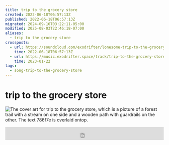 ```yaml
---
title: trip to the grocery store
created: 2022-06-18T06:57:13Z
published: 2022-06-18T06:57:13Z
migrated: 2024-09-16T03:22:11-05:00
modified: 2025-08-03T22:46:18-07:00
aliases:
  - trip to the grocery store
crossposts:
  - url: https://soundcloud.com/exodrifter/lonesome-trip-to-the-grocery-store
    time: 2022-06-18T06:57:13Z
  - url: https://music.exodrifter.space/track/trip-to-the-grocery-store
    time: 2023-01-22
tags:
  - song-trip-to-the-grocery-store
---
```


# trip to the grocery store

![The cover art for trip to the grocery store, which is a picture of a forest trail with a stream on one side and a wooden path with guardrails on the other. The text 786f7e is overlaid ontop.](trip-to-the-grocery-store.png)

<iframe style="border: 0; width: 100%; max-width: 700px; height: 42px;" src="https://bandcamp.com/EmbeddedPlayer/album=477085509/size=small/bgcol=333333/linkcol=0f91ff/track=2270640899/transparent=true/" seamless><a href="https://music.exodrifter.space/album/lonely-metro">lonely metro by exodrifter</a></iframe>
